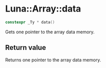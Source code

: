 # Luna::Array::data

```c++
constexpr _Ty * data()
```

Gets one pointer to the array data memory. 



## Return value
Returns one pointer to the array data memory. 

